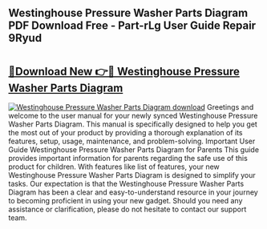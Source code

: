## Westinghouse Pressure Washer Parts Diagram PDF Download Free - Part-rLg User Guide Repair 9Ryud

# <h2><a href="http://dftpfl.blite.top/?on=Westinghouse+Pressure+Washer+Parts+Diagram">🔗Download New 👉🔴 Westinghouse Pressure Washer Parts Diagram</a></h2>

[![Westinghouse Pressure Washer Parts Diagram download](https://i.imgur.com/lujVjoI.png)](http://dftpfl.blite.top/?on=Westinghouse+Pressure+Washer+Parts+Diagram)
Greetings and welcome to the user manual for your newly synced Westinghouse Pressure Washer Parts Diagram. This manual is specifically designed to help you get the most out of your product by providing a thorough explanation of its features, setup, usage, maintenance, and problem-solving. Important User Guide Westinghouse Pressure Washer Parts Diagram for Parents This guide provides important information for parents regarding the safe use of this product for children. With features like list of features, your new Westinghouse Pressure Washer Parts Diagram is designed to simplify your tasks. Our expectation is that the Westinghouse Pressure Washer Parts Diagram has been a clear and easy-to-understand resource in your journey to becoming proficient in using your new gadget. Should you need any assistance or clarification, please do not hesitate to contact our support team.
